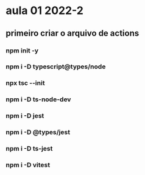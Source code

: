 # aula 01 2022-2

## primeiro criar o arquivo de actions

### npm init -y

### npm i -D typescript@types/node
### npx tsc --init

### npm i -D ts-node-dev
### npm i -D jest
### npm i -D @types/jest
### npm i -D ts-jest
### npm i -D vitest


